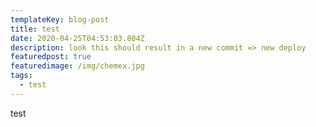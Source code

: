 ```yaml
---
templateKey: blog-post
title: test
date: 2020-04-25T04:53:03.804Z
description: look this should result in a new commit => new deploy
featuredpost: true
featuredimage: /img/chemex.jpg
tags:
  - test
---
```

test